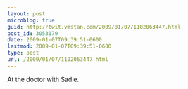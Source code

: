 ```yaml
---
layout: post
microblog: true
guid: http://twit.vmstan.com/2009/01/07/1102063447.html
post_id: 3053179
date: 2009-01-07T09:39:51-0600
lastmod: 2009-01-07T09:39:51-0600
type: post
url: /2009/01/07/1102063447.html
---
```

At the doctor with Sadie.
